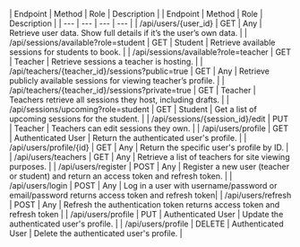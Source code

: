 | Endpoint | Method | Role | Description |
| Endpoint | Method | Role | Description |
| --- | --- | --- | --- |
| /api/users/{user_id} | GET | Any | Retrieve user data. Show full details if it’s the user’s own data. |
| /api/sessions/available?role=student | GET | Student | Retrieve available sessions for students to book. |
| /api/sessions/available?role=teacher | GET | Teacher | Retrieve sessions a teacher is hosting. |
| /api/teachers/{teacher_id}/sessions?public=true | GET | Any | Retrieve publicly available sessions for viewing teacher’s profile. |
| /api/teachers/{teacher_id}/sessions?private=true | GET | Teacher | Teachers retrieve all sessions they host, including drafts. |
| /api/sessions/upcoming?role=student | GET | Student | Get a list of upcoming sessions for the student. |
| /api/sessions/{session_id}/edit | PUT | Teacher | Teachers can edit sessions they own. |
| /api/users/profile | GET | Authenticated User | Return the authenticated user's profile. |
| /api/users/profile/{id} | GET | Any | Return the specific user's profile by ID. |
| /api/users/teachers | GET | Any | Retrieve a list of teachers for site viewing purposes. |
| /api/users/register | POST | Any | Register a new user (teacher or student) and return an access token and refresh token. |
| /api/users/login | POST | Any | Log in a user with username/password or email/password returns access token and refresh token|
| /api/users/refresh | POST | Any | Refresh the authentication token returns access token and refresh token |
| /api/users/profile | PUT | Authenticated User | Update the authenticated user's profile. |
| /api/users/profile | DELETE | Authenticated User | Delete the authenticated user's profile. |
